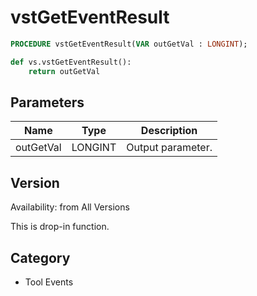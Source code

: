 # vstGetEventResult

```pascal
PROCEDURE vstGetEventResult(VAR outGetVal : LONGINT);
```

```python
def vs.vstGetEventResult():
    return outGetVal
```

## Parameters
|Name|Type|Description|
|---|---|---|
|outGetVal|LONGINT|Output parameter.|

## Version
Availability: from All Versions

This is drop-in function.

## Category
* Tool Events

